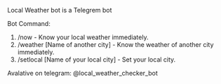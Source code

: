Local Weather bot is a Telegrem bot

Bot Command:

1.  /now -   Know your local weather immediately.
2. /weather [Name of another city] -  Know the weather of another city immediately.
3. /setlocal [Name of your local city] -  Set your local city.

Avalative on telegram: @local_weather_checker_bot